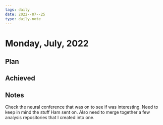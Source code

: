 ```yaml
---
tags: daily
date: 2022--07--25
type: daily-note
---
```


# Monday, July, 2022

## Plan

## Achieved

## Notes

Check the neural conference that was on to see if was interesting.
Need to keep in mind the stuff Ham sent on.
Also need to merge together a few analysis repositories that I created into one.
